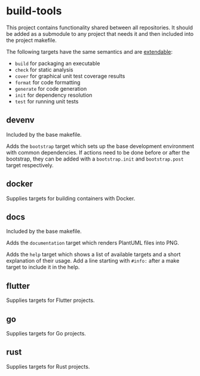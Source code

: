 # build-tools

This project contains functionality shared between all repositories.
It should be added as a submodule to any project that needs it and then included into the project makefile.

The following targets have the same semantics and are [extendable](https://www.gnu.org/software/make/manual/html_node/Double_002dColon.html):
- `build` for packaging an executable
- `check` for static analysis
- `cover` for graphical unit test coverage results
- `format` for code formatting
- `generate` for code generation
- `init` for dependency resolution
- `test` for running unit tests

## devenv

Included by the base makefile.

Adds the `bootstrap` target which sets up the base development environment with common dependencies.
If actions need to be done before or after the bootstrap, they can be added with a `bootstrap.init` and `bootstrap.post` target respectively.

## docker

Supplies targets for building containers with Docker.

## docs

Included by the base makefile.

Adds the `documentation` target which renders PlantUML files into PNG.

Adds the `help` target which shows a list of available targets and a short explanation of their usage.
Add a line starting with `#info:` after a make target to include it in the help.

## flutter

Supplies targets for Flutter projects.

## go

Supplies targets for Go projects.

## rust

Supplies targets for Rust projects.
